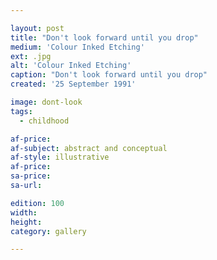 ```yaml
---

layout: post
title: "Don't look forward until you drop"
medium: 'Colour Inked Etching'
ext: .jpg
alt: 'Colour Inked Etching'
caption: "Don't look forward until you drop"
created: '25 September 1991'

image: dont-look
tags:
  - childhood

af-price:
af-subject: abstract and conceptual
af-style: illustrative
af-price:
sa-price:
sa-url:

edition: 100
width:
height:
category: gallery

---
```

